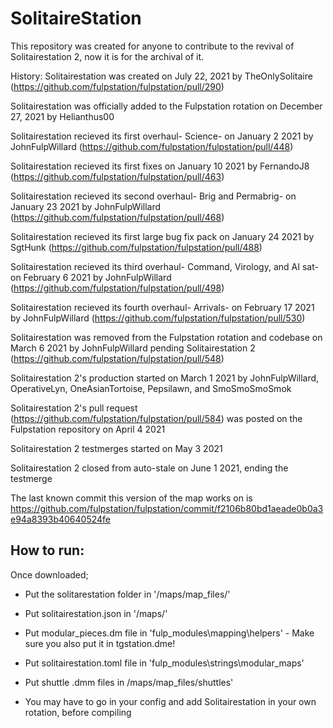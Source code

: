 # SolitaireStation

This repository was created for anyone to contribute to the revival of Solitairestation 2, now it is for the archival of it.

History: 
Solitairestation was created on July 22, 2021 by TheOnlySolitaire (https://github.com/fulpstation/fulpstation/pull/290)

Solitairestation was officially added to the Fulpstation rotation on December 27, 2021 by Helianthus00

Solitairestation recieved its first overhaul- Science- on January 2 2021 by JohnFulpWillard (https://github.com/fulpstation/fulpstation/pull/448)

Solitairestation recieved its first fixes on January 10 2021 by FernandoJ8 (https://github.com/fulpstation/fulpstation/pull/463)

Solitairestation recieved its second overhaul- Brig and Permabrig- on January 23 2021 by JohnFulpWillard (https://github.com/fulpstation/fulpstation/pull/468)

Solitairestation recieved its first large bug fix pack on January 24 2021 by SgtHunk (https://github.com/fulpstation/fulpstation/pull/488)

Solitairestation recieved its third overhaul- Command, Virology, and AI sat- on February 6 2021 by JohnFulpWillard (https://github.com/fulpstation/fulpstation/pull/498)

Solitairestation recieved its fourth overhaul- Arrivals- on February 17 2021 by JohnFulpWillard (https://github.com/fulpstation/fulpstation/pull/530)

Solitairestation was removed from the Fulpstation rotation and codebase on March 6 2021 by JohnFulpWillard pending Solitairestation 2 (https://github.com/fulpstation/fulpstation/pull/548)

Solitairestation 2's production started on March 1 2021 by JohnFulpWillard, OperativeLyn, OneAsianTortoise, Pepsilawn, and SmoSmoSmoSmok

Solitairestation 2's pull request (https://github.com/fulpstation/fulpstation/pull/584) was posted on the Fulpstation repository on April 4 2021

Solitairestation 2 testmerges started on May 3 2021

Solitairestation 2 closed from auto-stale on June 1 2021, ending the testmerge

The last known commit this version of the map works on is https://github.com/fulpstation/fulpstation/commit/f2106b80bd1aeade0b0a3e94a8393b40640524fe

## How to run:

Once downloaded;
- Put the solitarestation folder in '/maps/map_files/'

- Put solitairestation.json in '/maps/'

- Put modular_pieces.dm file in 'fulp_modules\mapping\helpers\' - Make sure you also put it in tgstation.dme!

- Put solitairestation.toml file in 'fulp_modules\strings\modular_maps\'

- Put shuttle .dmm files in /maps/map_files/shuttles'

- You may have to go in your config and add Solitairestation in your own rotation, before compiling

